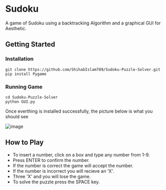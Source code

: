 # Sudoku
A game of Sudoku using a backtracking Algorithm and a graphical GUI for Aesthetic. <br>
## Getting Started 

### Installation
 ```
 git clone https://github.com/ShihabIslam789/Sudoku-Puzzle-Solver.git
 pip install Pygame
 ```
 ### Running Game

 ```
 cd Sudoku-Puzzle-Solver
 python GUI.py
```
Once everthing is installed successfully, the picture below is what you should see

![image](https://user-images.githubusercontent.com/56773545/172270750-222b90de-79c2-4fca-80a0-ea8a2531c48d.png)


## How to Play
* To insert a number, click on a box and type any number from 1-9.
* Press ENTER to confirm the number.
* If the number is correct the game will accept the number.
* If the number is incorrect you will recieve an 'X'. 
* Three 'X' and you will lose the game.
* To solve the puzzle press the SPACE key.


